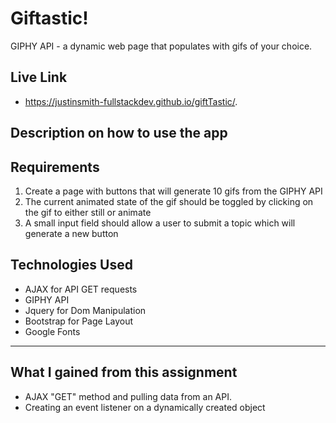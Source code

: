 # Giftastic!

 GIPHY API - a dynamic web page that populates with gifs of your choice. 

## Live Link
 - https://justinsmith-fullstackdev.github.io/giftTastic/.

## Description on how to use the app

## Requirements

1. Create a page with buttons that will generate 10 gifs from the GIPHY API
2. The current animated state of the gif should be toggled by clicking on the gif to either still or animate 
3. A small input field should allow a user to submit a topic which will generate a new button 

## Technologies Used

- AJAX for API GET requests
- GIPHY API 
- Jquery for Dom Manipulation
- Bootstrap for Page Layout 
- Google Fonts 

-------------

## What I gained from this assignment

- AJAX "GET" method and pulling data from an API. 
- Creating an event listener on a dynamically created object


